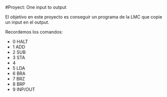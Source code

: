 #Proyect: One input to output

El objetivo en este proyecto es conseguir un programa de la LMC que copie un input en el output.

Recordemos los comandos:

+ 0 HALT
+ 1 ADD
+ 2 SUB
+ 3 STA
+ 4 
+ 5 LDA
+ 6 BRA
+ 7 BRZ
+ 8 BRP
+ 9 INP/OUT